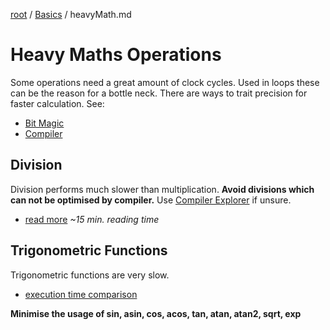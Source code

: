 [root](../README.md) / [Basics](basics.md) / heavyMath.md
# Heavy Maths Operations
Some operations need a great amount of clock cycles. Used in loops these can be the reason for a bottle neck. There are ways to trait precision for faster calculation. See:

- [Bit Magic](../bitMagic/bitMagic.md)
- [Compiler](../compiler.md)


## Division
Division performs much slower than multiplication.
**Avoid divisions which can not be optimised by compiler.**
Use [Compiler Explorer](https://godbolt.org/) if unsure.

- [read more](https://stackoverflow.com/questions/4125033/floating-point-division-vs-floating-point-multiplication#answer-45899202) *~15 min. reading time*

## Trigonometric Functions
Trigonometric functions are very slow.

- [execution time comparison](https://latkin.org/blog/2014/11/09/a-simple-benchmark-of-various-math-operations/#results)

**Minimise the usage of sin, asin, cos, acos, tan, atan, atan2, sqrt, exp**




